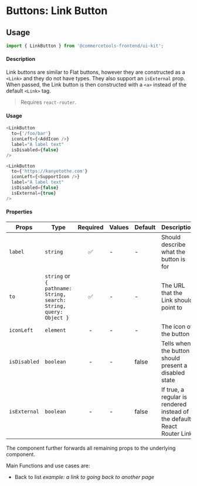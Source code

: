# Buttons: Link Button

## Usage

```js
import { LinkButton } from '@commercetools-frontend/ui-kit';
```

#### Description

Link buttons are similar to Flat buttons, however they are constructed as a
`<Link>` and they do not have types. They also support an `isExternal` prop. When passed,
the Link button is then constructed with a `<a>` instead of the default `<Link>` tag.

> Requires `react-router`.

#### Usage

```js
<LinkButton
  to={'/foo/bar'}
  iconLeft={<AddIcon />}
  label="A label text"
  isDisabled={false}
/>
```

```js
<LinkButton
  to={'https://kanyetothe.com'}
  iconLeft={<SupportIcon />}
  label="A label text"
  isDisabled={false}
  isExternal={true}
/>
```

#### Properties

| Props        | Type                                                              | Required | Values | Default | Description                                                                 |
| ------------ | ----------------------------------------------------------------- | :------: | ------ | ------- | --------------------------------------------------------------------------- |
| `label`      | `string`                                                          |    ✅    | -      | -       | Should describe what the button is for                                      |
| `to`         | `string` or `{ pathname: String, search: String, query: Object }` |    ✅    | -      | -       | The URL that the Link should point to                                       |
| `iconLeft`   | `element`                                                         |    -     | -      | -       | The icon of the button                                                      |
| `isDisabled` | `boolean`                                                         |    -     | -      | false   | Tells when the button should present a disabled state                       |
| `isExternal` | `boolean`                                                         |    -     | -      | false   | If true, a regular <a> is rendered instead of the default React Router Link |

The component further forwards all remaining props to the underlying component.

Main Functions and use cases are:

- Back to list _example: a link to going back to another page_
